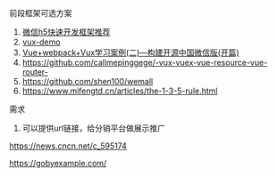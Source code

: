 

前段框架可选方案



1. [微信h5快速开发框架推荐](http://cnodejs.org/topic/56dce476502596633dc2c3f1)
2. [vux-demo](https://vux.li/demos/v2/?x-page=v2-doc-home#/)
3. [Vue+webpack+Vux学习案例(二)—构建开源中国微信版(开篇)                           ](http://blog.csdn.net/iuoon/article/details/52911990)
4. https://github.com/callmepinggege/-vux-vuex-vue-resource-vue-router-
5. https://github.com/shen100/wemall
6. https://www.mifengtd.cn/articles/the-1-3-5-rule.html





需求



1. 可以提供url链接，给分销平台做展示推广




https://news.cncn.net/c_595174





https://gobyexample.com/